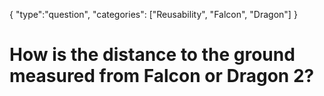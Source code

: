 {
    "type":"question",
    "categories": ["Reusability", "Falcon", "Dragon"]
}

# How is the distance to the ground measured from Falcon or Dragon 2?
